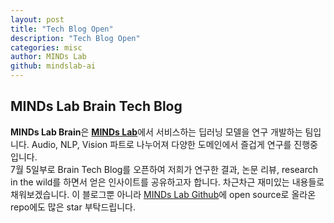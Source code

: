 ```yaml
---
layout: post
title: "Tech Blog Open"
description: "Tech Blog Open"
categories: misc
author: MINDs Lab
github: mindslab-ai
---
```


## MINDs Lab Brain Tech Blog
**MINDs Lab Brain**은 [**MINDs Lab**](https://maum.ai)에서 서비스하는 딥러닝 모델을 연구 개발하는 팀입니다. Audio, NLP, Vision 파트로 나누어져 다양한 도메인에서 즐겁게 연구를 진행중입니다.   
7월 5일부로 Brain Tech Blog를 오픈하여 저희가 연구한 결과, 논문 리뷰, research in the wild를 하면서 얻은 인사이트를 공유하고자 합니다. 차근차근 재미있는 내용들로 채워보겠습니다. 이 블로그뿐 아니라 [MINDs Lab Github](https://github.com/mindslab-ai)에 open source로 올라온 repo에도 많은 star 부탁드립니다.
